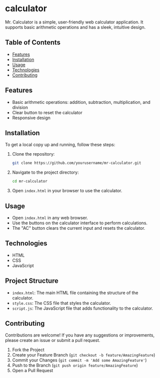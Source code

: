 # calculator

Mr. Calculator is a simple, user-friendly web calculator application. It supports basic arithmetic operations and has a sleek, intuitive design.

## Table of Contents
- [Features](#features)
- [Installation](#installation)
- [Usage](#usage)
- [Technologies](#technologies)
- [Contributing](#contributing)


## Features
- Basic arithmetic operations: addition, subtraction, multiplication, and division
- Clear button to reset the calculator
- Responsive design

## Installation
To get a local copy up and running, follow these steps:

1. Clone the repository:
    ```sh
    git clone https://github.com/yourusername/mr-calculator.git
    ```
2. Navigate to the project directory:
    ```sh
    cd mr-calculator
    ```
3. Open `index.html` in your browser to use the calculator.

## Usage
- Open `index.html` in any web browser.
- Use the buttons on the calculator interface to perform calculations.
- The "AC" button clears the current input and resets the calculator.

## Technologies
- HTML
- CSS
- JavaScript

## Project Structure
- `index.html`: The main HTML file containing the structure of the calculator.
- `style.css`: The CSS file that styles the calculator.
- `script.js`: The JavaScript file that adds functionality to the calculator.

## Contributing
Contributions are welcome! If you have any suggestions or improvements, please create an issue or submit a pull request.

1. Fork the Project
2. Create your Feature Branch (`git checkout -b feature/AmazingFeature`)
3. Commit your Changes (`git commit -m 'Add some AmazingFeature'`)
4. Push to the Branch (`git push origin feature/AmazingFeature`)
5. Open a Pull Request

